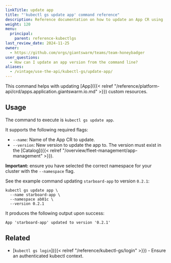 ```yaml
---
linkTitle: update app
title: "'kubectl gs update app' command reference"
description: Reference documentation on how to update an App CR using 'kubectl gs'.
weight: 120
menu:
  principal:
    parent: reference-kubectlgs
last_review_date: 2024-11-25
owner:
  - https://github.com/orgs/giantswarm/teams/team-honeybadger
user_questions:
  - How can I update an app version from the command line?
aliases:
  - /vintage/use-the-api/kubectl-gs/update-app/
---
```


This command helps with updating [App]({{< relref "/reference/platform-api/crd/apps.application.giantswarm.io.md" >}}) custom resources.

## Usage

The command to execute is `kubectl gs update app`.

It supports the following required flags:

- `--name`: Name of the App CR to update.
- `--version`: New version to update the app to. The version must exist in the [Catalog]({{< relref "/overview/fleet-management/app-management" >}}).

**Important:** ensure you have selected the correct namespace for your cluster with the `--namespace` flag.

See the example command updating `starboard-app` to version `0.2.1`:

```nohighlight
kubectl gs update app \
  --name starboard-app \
  --namespace ab01c \
  --version 0.2.1
```

It produces the following output upon success:

```nohighlight
App 'starboard-app' updated to version '0.2.1'
```

## Related

- [`kubectl gs login`]({{< relref "/reference/kubectl-gs/login" >}}) - Ensure an authenticated kubectl context.

